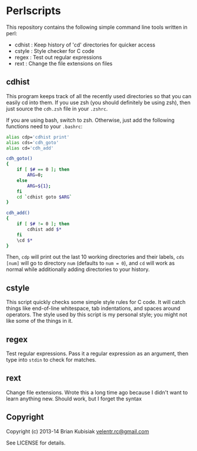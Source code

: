 # Perlscripts

This repository contains the following simple command line tools written in
perl:

- cdhist    : Keep history of 'cd' directories for quicker access
- cstyle    : Style checker for C code
- regex     : Test out regular expressions
- rext      : Change the file extensions on files

## cdhist

This program keeps track of all the recently used directories so that you can
easily cd into them. If you use zsh (you should definitely be using zsh), then
just source the `cdh.zsh` file in your `.zshrc`.

If you are using bash, switch to zsh. Otherwise, just add the following
functions need to your `.bashrc`:

```sh
alias cdp='cdhist print'
alias cds='cdh_goto'
alias cd='cdh_add'

cdh_goto()
{
    if [ $# == 0 ]; then
        ARG=0;
    else
        ARG=${1};
    fi
    cd `cdhist goto $ARG`
}

cdh_add()
{
    if [ $# != 0 ]; then
        cdhist add $*
    fi
    \cd $*
}
```

Then, `cdp` will print out the last 10 working directories and their labels,
`cds [num]` will go to directory `num` (defaults to `num = 0`), and `cd` will
work as normal while additionally adding directories to your history.

## cstyle

This script quickly checks some simple style rules for C code. It will catch
things like end-of-line whitespace, tab indentations, and spaces around
operators. The style used by this script is my personal style; you might not
like some of the things in it.

## regex

Test regular expressions. Pass it a regular expression as an argument, then
type into `stdin` to check for matches.

## rext

Change file extensions. Wrote this a long time ago because I didn't want to
learn anything new. Should work, but I forget the syntax

## Copyright

Copyright (c) 2013-14 Brian Kubisiak <velentr.rc@gmail.com>

See LICENSE for details.
